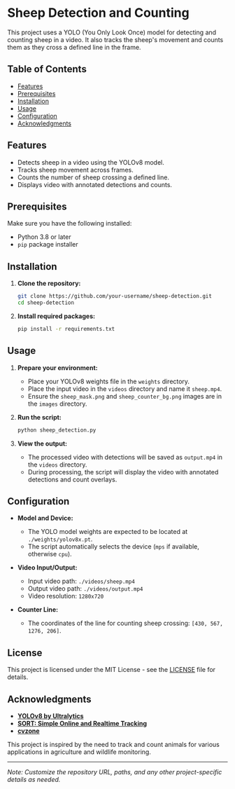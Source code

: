 # Sheep Detection and Counting

This project uses a YOLO (You Only Look Once) model for detecting and counting sheep in a video. It also tracks the sheep's movement and counts them as they cross a defined line in the frame.

## Table of Contents
- [Features](#features)
- [Prerequisites](#prerequisites)
- [Installation](#installation)
- [Usage](#usage)
- [Configuration](#configuration)
- [Acknowledgments](#acknowledgments)

## Features
- Detects sheep in a video using the YOLOv8 model.
- Tracks sheep movement across frames.
- Counts the number of sheep crossing a defined line.
- Displays video with annotated detections and counts.

## Prerequisites
Make sure you have the following installed:
- Python 3.8 or later
- `pip` package installer

## Installation
1. **Clone the repository:**
    ```bash
    git clone https://github.com/your-username/sheep-detection.git
    cd sheep-detection
    ```

2. **Install required packages:**
    ```bash
    pip install -r requirements.txt
    ```

## Usage
1. **Prepare your environment:**
    - Place your YOLOv8 weights file in the `weights` directory.
    - Place the input video in the `videos` directory and name it `sheep.mp4`.
    - Ensure the `sheep_mask.png` and `sheep_counter_bg.png` images are in the `images` directory.

2. **Run the script:**
    ```bash
    python sheep_detection.py
    ```

3. **View the output:**
    - The processed video with detections will be saved as `output.mp4` in the `videos` directory.
    - During processing, the script will display the video with annotated detections and count overlays.

## Configuration
- **Model and Device:**
    - The YOLO model weights are expected to be located at `./weights/yolov8x.pt`.
    - The script automatically selects the device (`mps` if available, otherwise `cpu`).

- **Video Input/Output:**
    - Input video path: `./videos/sheep.mp4`
    - Output video path: `./videos/output.mp4`
    - Video resolution: `1280x720`

- **Counter Line:**
    - The coordinates of the line for counting sheep crossing: `[430, 567, 1276, 206]`.

## License
This project is licensed under the MIT License - see the [LICENSE](LICENSE) file for details.

## Acknowledgments
- **[YOLOv8 by Ultralytics](https://github.com/ultralytics/yolov8)**
- **[SORT: Simple Online and Realtime Tracking](https://github.com/abewley/sort)**
- **[cvzone](https://github.com/cvzone/cvzone)**

This project is inspired by the need to track and count animals for various applications in agriculture and wildlife monitoring.

---

*Note: Customize the repository URL, paths, and any other project-specific details as needed.*
